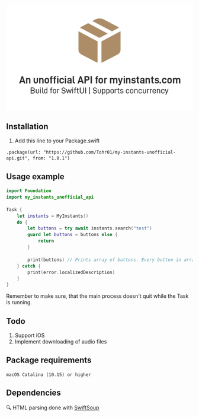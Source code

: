<p align="center">
  <img src="https://github.com/Tohr01/my-instants-unofficial-api/blob/main/pictures/banner.jpg" alt="An unofficial API for myinstants.com"/>
</p>

## Installation
1. Add this line to your Package.swift
```
.package(url: "https://github.com/Tohr01/my-instants-unofficial-api.git", from: "1.0.1")
```

## Usage example

```swift
import Foundation
import my_instants_unofficial_api

Task {
    let instants = MyInstants()
    do {
        let buttons = try await instants.search("test")
        guard let buttons = buttons else {
            return
        }

        print(buttons) // Prints array of buttons. Every button in array will contain the name and complete the audio URL
    } catch {
        print(error.localizedDescription)
    }
}
```
Remember to make sure, that the main process doesn't quit while the Task is running.

## Todo
1. Support iOS
2. Implement downloading of audio files

## Package requirements
```
macOS Catalina (10.15) or higher
```

## Dependencies
🔍 HTML parsing done with [SwiftSoup](https://github.com/scinfu/SwiftSoup)
